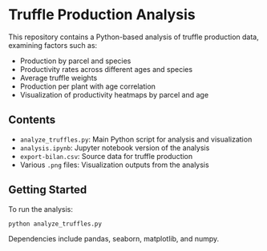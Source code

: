 # Truffle Production Analysis

This repository contains a Python-based analysis of truffle production data, examining factors such as:

- Production by parcel and species
- Productivity rates across different ages and species
- Average truffle weights
- Production per plant with age correlation
- Visualization of productivity heatmaps by parcel and age

## Contents

- `analyze_truffles.py`: Main Python script for analysis and visualization
- `analysis.ipynb`: Jupyter notebook version of the analysis
- `export-bilan.csv`: Source data for truffle production
- Various `.png` files: Visualization outputs from the analysis

## Getting Started

To run the analysis:

```bash
python analyze_truffles.py
```

Dependencies include pandas, seaborn, matplotlib, and numpy.
